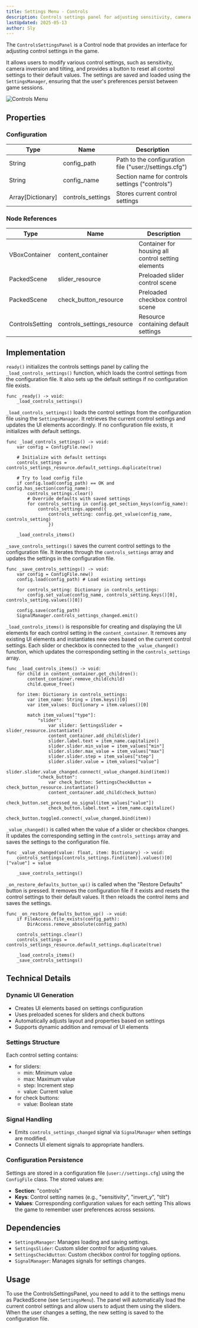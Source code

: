 ```yaml
---
title: Settings Menu - Controls
description: Controls settings panel for adjusting sensitivity, camera inversion, and tilting.
lastUpdated: 2025-05-13
author: Sly
---
```


The `ControlsSettingsPanel` is a Control node that provides an interface for adjusting control settings in the game.

It allows users to modify various control settings, such as sensitivity, camera inversion and tilting, and provides a button to reset all control settings to their default values. The settings are saved and loaded using the `SettingsManager`, ensuring that the user's preferences persist between game sessions.

![Controls Menu](../../../../../assets/fowl-play/gameplay/user-interface/settings-menu/settings-menu-controls.png)

## Properties
### Configuration

| Type	| Name	| Description |
|-------|-------|-------------|
| String	| config_path |	Path to the configuration file ("user://settings.cfg") |
| String	| config_name |	Section name for controls settings ("controls") |
| Array[Dictionary]	| controls_settings |	Stores current control settings |

### Node References

| Type	| Name	| Description |
|-------|-------|-------------|
| VBoxContainer	| content_container |	Container for housing all control setting elements |
| PackedScene	| slider_resource | Preloaded slider control scene |
| PackedScene	| check_button_resource | Preloaded checkbox control scene |
| ControlsSetting	| controls_settings_resource | Resource containing default settings |

## Implementation

`ready()` initializes the controls settings panel by calling the `_load_controls_settings()` function, which loads the control settings from the configuration file. It also sets up the default settings if no configuration file exists.
```gdscript
func _ready() -> void:
	_load_controls_settings()
```

`_load_controls_settings()` loads the control settings from the configuration file using the `SettingsManager`. It retrieves the current control settings and updates the UI elements accordingly. If no configuration file exists, it initializes with default settings.
```gdscript
func _load_controls_settings() -> void:
	var config = ConfigFile.new()

	# Initialize with default settings
	controls_settings = controls_settings_resource.default_settings.duplicate(true)

	# Try to load config file
	if config.load(config_path) == OK and config.has_section(config_name):
		controls_settings.clear()
		# Override defaults with saved settings
		for controls_setting in config.get_section_keys(config_name):
			controls_settings.append({
				controls_setting: config.get_value(config_name, controls_setting)
				})

	_load_controls_items()
```

`_save_controls_settings()` saves the current control settings to the configuration file. It iterates through the `controls_settings` array and updates the settings in the configuration file.
```gdscript
func _save_controls_settings() -> void:
	var config = ConfigFile.new()
	config.load(config_path) # Load existing settings

	for controls_setting: Dictionary in controls_settings:
		config.set_value(config_name, controls_setting.keys()[0], controls_setting.values()[0])

	config.save(config_path)
	SignalManager.controls_settings_changed.emit()
```

`_load_controls_items()` is responsible for creating and displaying the UI elements for each control setting in the `content_container`. It removes any existing UI elements and instantiates new ones based on the current control settings. Each slider or checkbox is connected to the `_value_changed()` function, which updates the corresponding setting in the `controls_settings` array.
```gdscript
func _load_controls_items() -> void:
	for child in content_container.get_children():
		content_container.remove_child(child)
		child.queue_free()

	for item: Dictionary in controls_settings:
		var item_name: String = item.keys()[0]
		var item_values: Dictionary = item.values()[0]

		match item_values["type"]:
			"slider":
				var slider: SettingsSlider = slider_resource.instantiate()
				content_container.add_child(slider)
				slider.label.text = item_name.capitalize()
				slider.slider.min_value = item_values["min"]
				slider.slider.max_value = item_values["max"]
				slider.slider.step = item_values["step"]
				slider.slider.value = item_values["value"]
				slider.slider.value_changed.connect(_value_changed.bind(item))
			"check_button":
				var check_button: SettingsCheckButton = check_button_resource.instantiate()
				content_container.add_child(check_button)
				check_button.set_pressed_no_signal(item_values["value"])
				check_button.label.text = item_name.capitalize()
				check_button.toggled.connect(_value_changed.bind(item))
```
`_value_changed()` is called when the value of a slider or checkbox changes. It updates the corresponding setting in the `controls_settings` array and saves the settings to the configuration file.
```gdscript
func _value_changed(value: float, item: Dictionary) -> void:
	controls_settings[controls_settings.find(item)].values()[0]["value"] = value

	_save_controls_settings()

```

`_on_restore_defaults_button_up()` is called when the "Restore Defaults" button is pressed. It removes the configuration file if it exists and resets the control settings to their default values. It then reloads the control items and saves the settings.
```gdscript
func _on_restore_defaults_button_up() -> void:
	if FileAccess.file_exists(config_path):
		DirAccess.remove_absolute(config_path)

	controls_settings.clear()
	controls_settings = controls_settings_resource.default_settings.duplicate(true)

	_load_controls_items()
	_save_controls_settings()
```

## Technical Details

### Dynamic UI Generation
- Creates UI elements based on settings configuration
- Uses preloaded scenes for sliders and check buttons
- Automatically adjusts layout and properties based on settings
- Supports dynamic addition and removal of UI elements

### Settings Structure
Each control setting contains:
- for sliders:
	- min: Minimum value
	- max: Maximum value
	- step: Increment step
	- value: Current value
- for check buttons:
	- value: Boolean state

### Signal Handling
- Emits `controls_settings_changed` signal via `SignalManager` when settings are modified.
- Connects UI element signals to appropriate handlers.

### Configuration Persistence
Settings are stored in a configuration file (`user://settings.cfg`) using the `ConfigFile` class.
The stored values are:
- **Section**: "controls"
- **Keys**: Control setting names (e.g., "sensitivity", "invert_y", "tilt")
- **Values**: Corresponding configuration values for each setting
This allows the game to remember user preferences across sessions.

## Dependencies
- `SettingsManager`: Manages loading and saving settings.
- `SettingsSlider`: Custom slider control for adjusting values.
- `SettingsCheckButton`: Custom checkbox control for toggling options.
- `SignalManager`: Manages signals for settings changes.

## Usage

To use the ControlsSettingsPanel, you need to add it to the settings menu as PackedScene (see `SettingsMenu`). The panel will automatically load the current control settings and allow users to adjust them using the sliders. When the user changes a setting, the new setting is saved to the configuration file.
